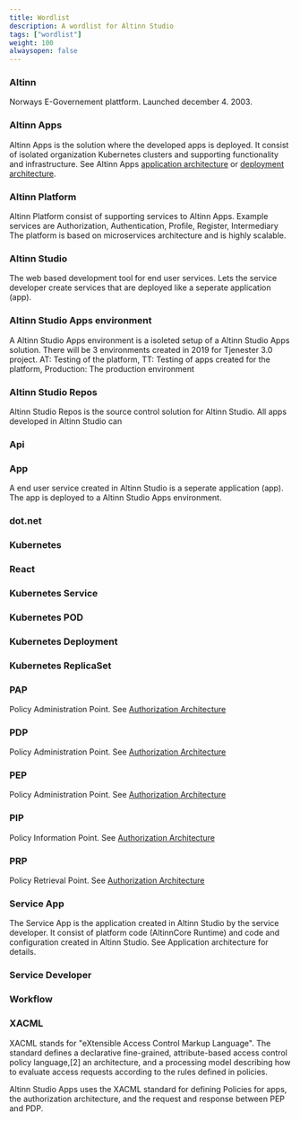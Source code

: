 ```yaml
---
title: Wordlist
description: A wordlist for Altinn Studio
tags: ["wordlist"]
weight: 100
alwaysopen: false
---
```


### Altinn
Norways E-Governement plattform. Launched december 4. 2003.

### Altinn Apps
Altinn Apps is the solution where the developed apps is deployed.
It consist of isolated organization Kubernetes clusters and supporting functionality and infrastructure.
See Altinn Apps [application architecture](/architecture/application/altinn-apps/) or [deployment architecture](/architecture/deployment/altinn-apps/).

### Altinn Platform
Altinn Platform consist of supporting services to Altinn Apps.
Example services are Authorization, Authentication, Profile, Register, Intermediary
The platform is based on microservices architecture and is highly scalable. 

### Altinn Studio
The web based development tool for end user services. 
Lets the service developer create services that are deployed like a seperate application (app). 

### Altinn Studio Apps environment
A Altinn Studio Apps environment is a isoleted setup of a Altinn Studio Apps solution. There will be 3 environments created
in 2019 for Tjenester 3.0 project.  AT: Testing of the platform, TT: Testing of apps created for the platform, Production: The production environment

### Altinn Studio Repos
Altinn Studio Repos is the source control solution for Altinn Studio. All apps developed in Altinn Studio can 

### Api

### App
A end user service created in Altinn Studio is a seperate application (app). 
The app is deployed to a Altinn Studio Apps environment.

### dot.net 

### Kubernetes

### React

### Kubernetes Service

### Kubernetes POD

### Kubernetes Deployment

### Kubernetes ReplicaSet

### PAP
Policy Administration Point. See [Authorization Architecture](/architecture/security/authorization/altinn-studio-apps/)

### PDP 
Policy Administration Point. See [Authorization Architecture](/architecture/security/authorization/altinn-studio-apps/)

### PEP
Policy Administration Point. See [Authorization Architecture](/architecture/security/authorization/altinn-studio-apps/)

### PIP
Policy Information Point. See [Authorization Architecture](/architecture/security/authorization/altinn-studio-apps/)

### PRP
Policy Retrieval Point. See [Authorization Architecture](/architecture/security/authorization/altinn-studio-apps/)

### Service App
The Service App is the application created in Altinn Studio by the service
developer. It consist of platform code (AltinnCore Runtime) and code and 
configuration created in Altinn Studio. 
See Application architecture for details. 

### Service Developer


### Workflow


### XACML
XACML stands for "eXtensible Access Control Markup Language". The standard defines a 
declarative fine-grained, attribute-based access control policy language,[2] an architecture, 
and a processing model describing how to evaluate access requests according to the rules defined in policies.

Altinn Studio Apps uses the XACML standard for defining Policies for apps, the authorization architecture, 
and the request and response between PEP and PDP.